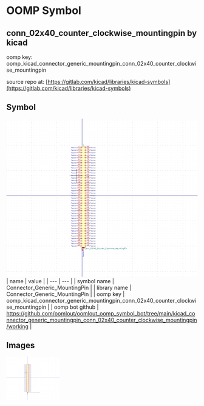 # OOMP Symbol  
## conn_02x40_counter_clockwise_mountingpin  by kicad  
  
oomp key: oomp_kicad_connector_generic_mountingpin_conn_02x40_counter_clockwise_mountingpin  
  
source repo at: [https://gitlab.com/kicad/libraries/kicad-symbols](https://gitlab.com/kicad/libraries/kicad-symbols)  
## Symbol  
  
[![working.png](working_600.png)](working.png)  
| name | value | 
| --- | --- | 
| symbol name | Connector_Generic_MountingPin | 
| library name | Connector_Generic_MountingPin | 
| oomp key | oomp_kicad_connector_generic_mountingpin_conn_02x40_counter_clockwise_mountingpin | 
| oomp bot github | https://github.com/oomlout/oomlout_oomp_symbol_bot/tree/main/kicad_connector_generic_mountingpin_conn_02x40_counter_clockwise_mountingpin/working | 
## Images  
  
[![working.png](working_140.png)](working.png)  
